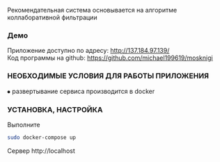 Рекомендательная система основывается на алгоритме коллаборативной фильтрации 

### Демо

Приложение доступно по адресу: http://137.184.97.139/ \
Код программы на github: https://github.com/michael199619/mosknigi

### НЕОБХОДИМЫЕ УСЛОВИЯ ДЛЯ РАБОТЫ ПРИЛОЖЕНИЯ

⦁	развертывание сервиса производится в docker

### УСТАНОВКА, НАСТРОЙКА

Выполните
```sh
sudo docker-compose up
```
Сервер http://localhost